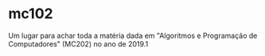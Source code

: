 # mc102
Um lugar para achar toda a matéria dada em "Algoritmos e Programação de Computadores" (MC202) no ano de 2019.1
